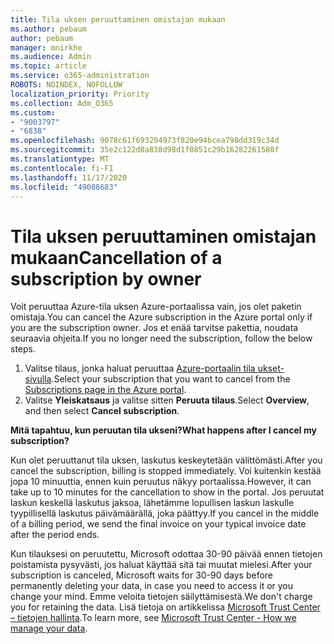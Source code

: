 ```yaml
---
title: Tila uksen peruuttaminen omistajan mukaan
ms.author: pebaum
author: pebaum
manager: mnirkhe
ms.audience: Admin
ms.topic: article
ms.service: o365-administration
ROBOTS: NOINDEX, NOFOLLOW
localization_priority: Priority
ms.collection: Adm_O365
ms.custom:
- "9003797"
- "6838"
ms.openlocfilehash: 9078c61f693294973f820e94bcea798dd319c34d
ms.sourcegitcommit: 35e2c122d8a838d98d1f0851c29b16282261580f
ms.translationtype: MT
ms.contentlocale: fi-FI
ms.lasthandoff: 11/17/2020
ms.locfileid: "49088683"
---
```

# <a name="cancellation-of-a-subscription-by-owner"></a><span data-ttu-id="dfc11-102">Tila uksen peruuttaminen omistajan mukaan</span><span class="sxs-lookup"><span data-stu-id="dfc11-102">Cancellation of a subscription by owner</span></span>

<span data-ttu-id="dfc11-103">Voit peruuttaa Azure-tila uksen Azure-portaalissa vain, jos olet paketin omistaja.</span><span class="sxs-lookup"><span data-stu-id="dfc11-103">You can cancel the Azure subscription in the Azure portal only if you are the subscription owner.</span></span> <span data-ttu-id="dfc11-104">Jos et enää tarvitse pakettia, noudata seuraavia ohjeita.</span><span class="sxs-lookup"><span data-stu-id="dfc11-104">If you no longer need the subscription, follow the below steps.</span></span>

1. <span data-ttu-id="dfc11-105">Valitse tilaus, jonka haluat peruuttaa [Azure-portaalin tila ukset-sivulla](https://ms.portal.azure.com/#blade/Microsoft_Azure_Billing/SubscriptionsBlade).</span><span class="sxs-lookup"><span data-stu-id="dfc11-105">Select your subscription that you want to cancel from the [Subscriptions page in the Azure portal](https://ms.portal.azure.com/#blade/Microsoft_Azure_Billing/SubscriptionsBlade).</span></span>
2. <span data-ttu-id="dfc11-106">Valitse **Yleiskatsaus** ja valitse sitten **Peruuta tilaus**.</span><span class="sxs-lookup"><span data-stu-id="dfc11-106">Select **Overview**, and then select **Cancel subscription**.</span></span>

<span data-ttu-id="dfc11-107">**Mitä tapahtuu, kun peruutan tila ukseni?**</span><span class="sxs-lookup"><span data-stu-id="dfc11-107">**What happens after I cancel my subscription?**</span></span>

<span data-ttu-id="dfc11-108">Kun olet peruuttanut tila uksen, laskutus keskeytetään välittömästi.</span><span class="sxs-lookup"><span data-stu-id="dfc11-108">After you cancel the subscription, billing is stopped immediately.</span></span> <span data-ttu-id="dfc11-109">Voi kuitenkin kestää jopa 10 minuuttia, ennen kuin peruutus näkyy portaalissa.</span><span class="sxs-lookup"><span data-stu-id="dfc11-109">However, it can take up to 10 minutes for the cancellation to show in the portal.</span></span> <span data-ttu-id="dfc11-110">Jos peruutat laskun keskellä laskutus jaksoa, lähetämme lopullisen laskun laskulle tyypillisellä laskutus päivämäärällä, joka päättyy.</span><span class="sxs-lookup"><span data-stu-id="dfc11-110">If you cancel in the middle of a billing period, we send the final invoice on your typical invoice date after the period ends.</span></span>

<span data-ttu-id="dfc11-111">Kun tilauksesi on peruutettu, Microsoft odottaa 30-90 päivää ennen tietojen poistamista pysyvästi, jos haluat käyttää sitä tai muutat mielesi.</span><span class="sxs-lookup"><span data-stu-id="dfc11-111">After your subscription is canceled, Microsoft waits for 30-90 days before permanently deleting your data, in case you need to access it or you change your mind.</span></span> <span data-ttu-id="dfc11-112">Emme veloita tietojen säilyttämisestä.</span><span class="sxs-lookup"><span data-stu-id="dfc11-112">We don't charge you for retaining the data.</span></span> <span data-ttu-id="dfc11-113">Lisä tietoja on artikkelissa [Microsoft Trust Center – tietojen hallinta](https://www.microsoft.com/trust-center/privacy/data-management#leave).</span><span class="sxs-lookup"><span data-stu-id="dfc11-113">To learn more, see [Microsoft Trust Center - How we manage your data](https://www.microsoft.com/trust-center/privacy/data-management#leave).</span></span>


